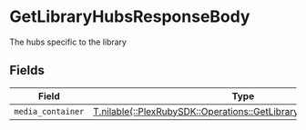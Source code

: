 # GetLibraryHubsResponseBody

The hubs specific to the library


## Fields

| Field                                                                                                                         | Type                                                                                                                          | Required                                                                                                                      | Description                                                                                                                   |
| ----------------------------------------------------------------------------------------------------------------------------- | ----------------------------------------------------------------------------------------------------------------------------- | ----------------------------------------------------------------------------------------------------------------------------- | ----------------------------------------------------------------------------------------------------------------------------- |
| `media_container`                                                                                                             | [T.nilable(::PlexRubySDK::Operations::GetLibraryHubsMediaContainer)](../../models/operations/getlibraryhubsmediacontainer.md) | :heavy_minus_sign:                                                                                                            | N/A                                                                                                                           |